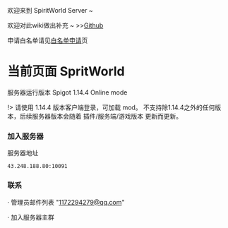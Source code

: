 欢迎来到 SpiritWorld Server ~

欢迎对此wiki做出补充 ~ >>[Github](https://github.com/Kyomotoi/SpiritWiki.github.io)

申请白名单请见[白名单申请](wiki/whitelist-add.md)页

# 当前页面 SpritWorld

服务器运行版本 Spigot 1.14.4 Online mode

!> 请使用 1.14.4 版本客户端登录，可加载 mod。
不支持除1.14.4之外的任何版本，后续服务器版本会随着 插件/服务端/游戏版本 更新而更新。

### 加入服务器

服务器地址

```test
43.248.188.80:10091
```

### 联系

· 管理员邮件列表 "1172294279@qq.com"

· 加入服务器主群
